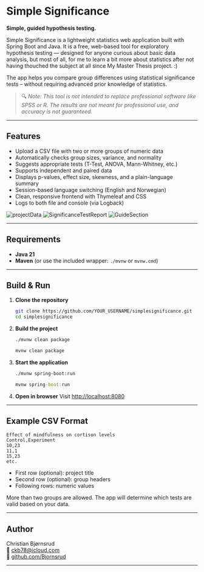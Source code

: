 # Simple Significance

**Simple, guided hypothesis testing.**

Simple Significance is a lightweight statistics web application built with Spring Boot and Java. It is a free, web-based tool for exploratory hypothesis testing — designed for anyone curious about basic data analysis, but most of all, for me to learn a bit more about statistics after not having thouched the subject at all since My Master Thesis project. :)

The app helps you compare group differences using statistical significance tests – without requiring advanced prior knowledge of statistics.

> 🔍 *Note: This tool is not intended to replace professional software like SPSS or R. The results are not meant for professional use, and accuracy is not guaranteed.*

---

## Features

- Upload a CSV file with two or more groups of numeric data
- Automatically checks group sizes, variance, and normality
- Suggests appropriate tests (T-Test, ANOVA, Mann-Whitney, etc.)
- Supports independent and paired data
- Displays p-values, effect size, skewness, and a plain-language summary
- Session-based language switching (English and Norwegian)
- Clean, responsive frontend with Thymeleaf and CSS
- Logs to both file and console (via Logback)


![projectData](https://github.com/user-attachments/assets/2bd20fc3-90ac-4c93-b52b-7a4667695aeb)
![SignificanceTestReport](https://github.com/user-attachments/assets/d560db5a-d66d-47a7-a5e8-7e99888f9b8e)
![GuideSection](https://github.com/user-attachments/assets/37ad11ff-a8ad-4ba5-b470-f9d048a960e3)

---

## Requirements

- **Java 21**
- **Maven** (or use the included wrapper: `./mvnw` or `mvnw.cmd`)

---

## Build & Run

1. **Clone the repository**
   ```bash
   git clone https://github.com/YOUR_USERNAME/simplesignificance.git
   cd simplesignificance
   ```

2. **Build the project**
   ```bash
   ./mvnw clean package
   ```

     ```cmd
   mvnw clean package
   ```

3. **Start the application**
   ```bash
   ./mvnw spring-boot:run
   ```

   ```cmd
   mvnw spring-boot:run
   ```

4. **Open in browser**
   Visit [http://localhost:8080](http://localhost:8080)

---

## Example CSV Format

```
Effect of mindfulness on cortison levels
Control,Experiment
10,23
11,1
15,23
etc.
```

- First row (optional): project title
- Second row (optional): group headers 
- Following rows: numeric values

More than two groups are allowed. The app will determine which tests are valid based on your data.

---

## Author

Christian Bjørnsrud  
📧 [ckb78@icloud.com](mailto:ckb78@icloud.com)  
🔗 [github.com/Bjornsrud](https://github.com/Bjornsrud)

---

